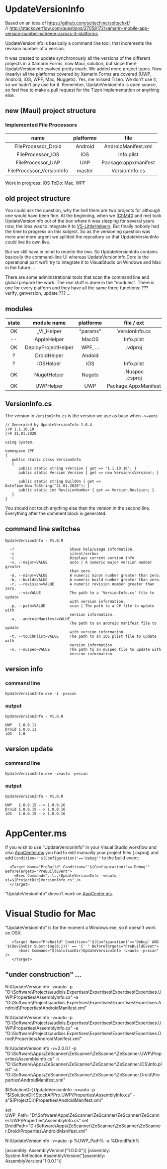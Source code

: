 # UpdateVersionInfo

Based on an idea of https://github.com/soltechinc/soltechxf/   
// http://stackoverflow.com/questions/27058172/xamarin-mobile-app-version-number-scheme-across-3-platforms

UpdateVersionInfo is basically a command line tool, that increments the revision number of a version.  

It was created to update synchronously all the versions of the different projects in a Xamarin.Forms, now Maui, solution, but since there UpdateVersionInfo evolved pretty much. We added more project types. Now (nearly) all the platforms covered by Xamarin.Forms are covered (UWP, Android, iOS, WPF, Mac, Nuggets). Yes, me missed Tizen. We don’t use it, so we hadn’t any use for it. Remember, UpdateVersionInfo is open source, so feel free to make a pull request for the Tizen implementation or anything else.

## new (Maui) project structure

### Implemented File Processors

| name                      | platforme | file                 |
|:-------------------------:|:--------: |:--------------------:| 
| FileProcessor_Droid       | Android   | AndroidManifest.xml  |
| FileProcessor_iOS         | iOS       | Info.plist           |
| FileProcessor_UAP         | UAP       | Package.appxmanifest |
| FileProcessor_VersionInfo | master    | VersionInfo.cs       |

Work in progress: iOS
ToDo: Mac, WPF


## old project structure

You could ask the question, why the hell there are two projects for although one would have been fine. At the beginning, when we ([ChM40](https://github.com/ChM40) and me) took UpdateVersionInfo out of the box where it was sleeping for several years now, the idea was to integrate it to [VS-LittleHelpers](https://github.com/ZeProgFactory/VS-LittleHelpers). But finally nobody had the time to progress on this subject. So as the versioning question was more and more urgent we splitted the repository so that UpdateVersionInfo could live its own live.

But we still have in mind to reunite the two. So UpdateVersionInfo  contains basically the command-line UI whereas UpdateVersionInfo.Core is the operational part we'll try to integrate it to VisualStudio on Windows and Mac in the future ...

There are some administrational tools that scan the command line and global prepare the work. The real stuff is done in the "modules". There is one for every platform and they have all the same three functions:  ??? verify, getversion, update ??? ...

## modules

| state | module name     | platforme | file / ext | remarques |
|:--------------: | :-------: | :--------: | :--------: | ---------- |
|  OK   |  _VI_Helper     | "params" | VersionInfo.cs |  |
|  --   | AppleHelper     | MacOS | Info.plist | TBD |
|  OK   | DeployProjectHelper | WPF, ... | .vdproj |  |
|  ?    | DroidHelper     | Andoid | | |
|  ?    | iOSHelper       | iOS | Info.plist |  |
|  OK   | NugetHelper     | Nugets | .Nuspec<br />.csproj |  |
|  OK   | UWPHelper       | UWP | Package.AppxManifest |  |



## VersionInfo.cs

The version in `VersionInfo.cs` is the version we use as base when `-v=auto`

```
// Generated by UpdateVersionInfo 1.0.4
//# 1.1.10.10
//# 31.01.2020

using System;

namespace ZPF
{
   public static class VersionInfo
   {
      public static string sVersion { get => "1.1.10.10"; }
      public static Version Version { get => new Version(sVersion); }

      public static string BuildOn { get => DateTime.Now.ToString("31.01.2020"); }
      public static int RevisionNumber { get => Version.Revision; }
   }
}
```

You should not touch anything else than the version in the second line.  Everything after the comment block is generated.



## command line switches

```
UpdateVersionInfo - V1.0.9

  -?                         Shows help/usage information.
  -s                         silent/verbus
  -i                         Displays current version info
  -v, --major=VALUE          auto | A numeric major version number greater
                             than zero.
  -m, --minor=VALUE          A numeric minor number greater than zero.
  -b, --build=VALUE          A numeric build number greater than zero.
  -r, --revision=VALUE       A numeric revision number greater than zero.
      --vi=VALUE             The path to a 'VersionInfo.cs' file to update
                             with version information.
  -p, --path=VALUE           scan | The path to a C# file to update with
                             version information.
  -a, --androidManifest=VALUE
                             The path to an android manifest file to update
                             with version information.
  -t, --touchPlist=VALUE     The path to an iOS plist file to update with
                             version information.
  -n, --nuspec=VALUE         The path to an nuspec file to update with
                             version information.

```



## version info

### command line
```
UpdateVersionInfo.exe -i -p=scan
```
### output
```
UpdateVersionInfo - V1.0.0

UWP   1.0.0.11
Droid 1.0.0.11
iOS   1.0
```



## version update

### command line
```
UpdateVersionInfo.exe -v=auto -p=scan
```
### output
```
UpdateVersionInfo - V1.0.0

UWP   1.0.0.15 --> 1.0.0.16
Droid 1.0.0.15 --> 1.0.0.16
iOS   1.0.0.15 --> 1.0.0.16
```

# AppCenter.ms
If you wish to use “UpdateVersionInfo” in your Visual Studio workflow and also [AppCenter.ms](https://appcenter.ms/) you had to edit manually your project files (.csproj) and add `Condition="'$(Configuration)'=='Debug'"` to the build event:  
```
  <Target Name="PreBuild" Condition="'$(Configuration)'=='Debug'" BeforeTargets="PreBuildEvent">
    <Exec Command="..\..\UpdateVersionInfo -v=auto -vi=$(ProjectDir)VersionInfo.cs" />
  </Target>
```  
“UpdateVersionInfo” doesn't work on [AppCenter.ms](https://appcenter.ms/).
  
  
# Visual Studio for Mac
“UpdateVersionInfo” is for the moment a Windows exe, so it doesn't work on OSX.
```
   <Target Name="PreBuild" Condition="'$(Configuration)'=='Debug' AND '$(DevEnvDir.Substring(0,1))' == 'C' " BeforeTargets="PreBuildEvent">
      <Exec Command="$(SolutionDir)UpdateVersionInfo -v=auto -p=scan" />
   </Target>
```  
  
     
## "under construction" ...

N:\UpdateVersionInfo -v=auto 
    -p "D:\Software\Projects\audixis.Expertises\Expertises\Expertises\Expertises.UWP\Properties\AssemblyInfo.cs" 
    -a "D:\Software\Projects\audixis.Expertises\Expertises\Expertises\Expertises.Android\Properties\AndroidManifest.xml"

N:\UpdateVersionInfo -v=auto 
    -p "D:\Software\Projects\audixis.Expertises\Expertises\Expertises\Expertises.UWP\Properties\AssemblyInfo.cs" 
    -a "D:\Software\Projects\audixis.Expertises\Expertises\Expertises\Expertises.Droid\Properties\AndroidManifest.xml"

N:\UpdateVersionInfo -v=2.0.0.1 
    -p "D:\Software\Apps\ZeScanner\ZeScanner\ZeScanner\ZeScanner.UWP\Properties\AssemblyInfo.cs" 
    -t "D:\Software\Apps\ZeScanner\ZeScanner\ZeScanner\ZeScanner.iOS\Info.plist" 
    -a "D:\Software\Apps\ZeScanner\ZeScanner\ZeScanner\ZeScanner.Droid\Properties\AndroidManifest.xml"


<PreBuildEvent>$(SolutionDir)UpdateVersionInfo -v=auto -p "$(SolutionDir)StockAPPro.UWP\Properties\AssemblyInfo.cs" -a"$(ProjectDir)Properties\AndroidManifest.xml"</PreBuildEvent>


set UWP_Path="D:\Software\Apps\ZeScanner\ZeScanner\ZeScanner\ZeScanner.UWP\Properties\AssemblyInfo.cs"
set DroidPath="D:\Software\Apps\ZeScanner\ZeScanner\ZeScanner\ZeScanner.Droid\Properties\AndroidManifest.xml"

N:\UpdateVersionInfo -v=auto -p %UWP_Path% -a %DroidPath%



[assembly: AssemblyVersion("1.0.0.0")]
[assembly: System.Reflection.AssemblyVersion("[assembly: AssemblyVersion("1.0.0.1")]
